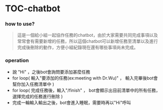 # TOC-chatbot

### how to use?
> 這是一個給小組一起協作任務的chatbot，由於大家需要共同完成事項以及常常會有需要新增的任務，所以這個chatbot可以新增任務至清單以及進行完成後刪除的動作，方便小組紀錄現在還有哪些事項尚未完成。

### operation
+ 說 "Hi" ，之後bot會詢問要添加甚麼任務
+ for loop( 輸入"要添加的任務(ex:meeting with Dr.Wu)" ， 輸入完畢後bot會幫你加入任務清單中 )
+ for loop( 完成任務後，輸入"/finish" ， bot會顯示出目前清單中的所有任務，選擇完成的任務進行刪除 )
+ 完成一輪輸入輸出之後，bot會進入睡眠，需要時再以"Hi"呼叫

